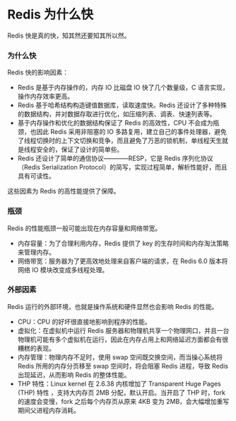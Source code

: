 # Redis 为什么快

Redis 快是真的快，知其然还要知其所以然。

### 为什么快

Redis 快的影响因素：

- Redis 是基于内存操作的，内存 IO 比磁盘 IO 快了几个数量级，C 语言实现，操作内存效率更高。
- Redis 基于哈希结构构造键值数据库，读取速度快。Redis 还设计了多种特殊的数据结构，并对数据存取进行优化，如压缩列表、调表、快速列表等。
- 基于内存操作和优化的数据结构保证了 Redis 的高效性，CPU 不会成为瓶颈，也因此 Redis 采用非阻塞的 IO 多路复用，建立自己的事件处理器，避免了线程切换时的上下文切换和竞争，而且避免了万恶的锁机制，单线程天生就是线程安全的，保证了设计的简单些。
- Redis 还设计了简单的通信协议————RESP，它是 Redis 序列化协议（Redis Serialization Protocol）的简写，实现过程简单，解析性能好，而且具有可读性。

这些因素为 Redis 的高性能提供了保障。

### 瓶颈

Redis 的性能瓶颈一般可能出现在内存容量和网络带宽。

- 内存容量：为了合理利用内存，Redis 提供了 key 的生存时间和内存淘汰策略来管理内存。
- 网络带宽：服务器为了更高效地处理来自客户端的请求，在 Redis 6.0 版本将网络 IO 模块改变成多线程处理。

### 外部因素

Redis 运行的外部环境，也就是操作系统和硬件显然也会影响 Redis 的性能。

- CPU：CPU 的好坏很直接地影响到程序的性能。
- 虚拟化：在虚拟机中运行 Redis 服务器和物理机共享一个物理网口，并且一台物理机可能有多个虚拟机在运行，因此在内存占用上和网络延迟方面都会有很糟糕的表现。
- 内存管理：物理内存不足时，使用 swap 空间既交换空间，而当操心系统将 Redis 所用的内存分页移至 swap 空间时，将会阻塞 Redis 进程，导致 Redis 出现延迟，从而影响 Redis 的整体性能。
- THP 特性：Linux kernel 在 2.6.38 内核增加了 Transparent Huge Pages (THP) 特性 ，支持大内存页 2MB 分配，默认开启。当开启了 THP 时，fork 的速度会变慢，fork 之后每个内存页从原来 4KB 变为 2MB，会大幅增加重写期间父进程内存消耗。